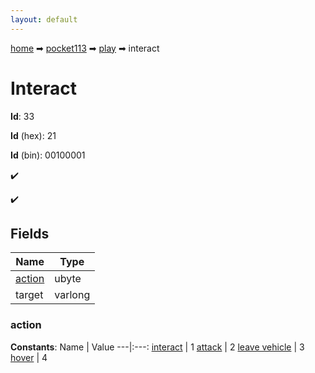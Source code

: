 ```yaml
---
layout: default
---
```


[home](/) ➡ [pocket113](/protocol/pocket113) ➡ [play](/protocol/pocket113/play) ➡ interact

# Interact

**Id**: 33

**Id** (hex): 21

**Id** (bin): 00100001

✔️

✔️

## Fields

Name | Type
---|---
[action](#action) | ubyte
target | varlong

### action

**Constants**:
Name | Value
---|:---:
[interact](action_interact) | 1
[attack](action_attack) | 2
[leave vehicle](action_leave-vehicle) | 3
[hover](action_hover) | 4

